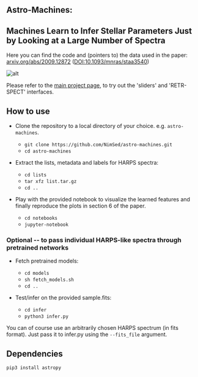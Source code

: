 ## Astro-Machines:
## Machines Learn to Infer Stellar Parameters Just by Looking at a Large Number of Spectra
Here you can find the code and (pointers to) the data used in the paper: [arxiv.org/abs/2009.12872](https://arxiv.org/abs/2009.12872) ([DOI:10.1093/mnras/staa3540](https://dx.doi.org/10.1093/mnras/staa3540))

![alt](https://www.rawdataspeaks.org/wp-content/uploads/2022/05/autoencoder-teaser_new.png "Astro-Machines")

<!--
If you use this code for research please cite:
   @article{sedaghat2021machines,
     title={Machines learn to infer stellar parameters just by looking at a large number of spectra},
     author={Sedaghat, Nima and Romaniello, Martino and Carrick, Jonathan E and Pineau, Fran{\c{c}}ois-Xavier},
     journal={Monthly Notices of the Royal Astronomical Society},
     volume={501},
     number={4},
     pages={6026--6041},
     year={2021},
     publisher={Oxford University Press}
   }

-->

Please refer to the [main project page](https://www.rawdataspeaks.com/projects/astro-machines), to try out the 'sliders' and 'RETR-SPECT' interfaces.


## How to use
* Clone the repository to a local directory of your choice. e.g. ```astro-machines```.
    * ```git clone https://github.com/NimSed/astro-machines.git```
    * ```cd astro-machines```

* Extract the lists, metadata and labels for HARPS spectra:
    * ```cd lists```
    * ```tar xfz list.tar.gz``` 
    * ```cd ..```
    
* Play with the provided notebook to visualize the learned features and finally reproduce the plots in section 6 of the paper.
    * ```cd notebooks```
    * ```jupyter-notebook```

### Optional -- to pass individual HARPS-like spectra through pretrained networks
* Fetch pretrained models:
    * ```cd models```
    * ```sh fetch_models.sh``` 
    * ```cd ..```

* Test/infer on the provided sample.fits:
    * ```cd infer```
    * ```python3 infer.py```

You can of course use an arbitrarily chosen HARPS spectrum (in fits format). Just pass it to infer.py using the ```--fits_file``` argument.

## Dependencies
```bash
pip3 install astropy
```

